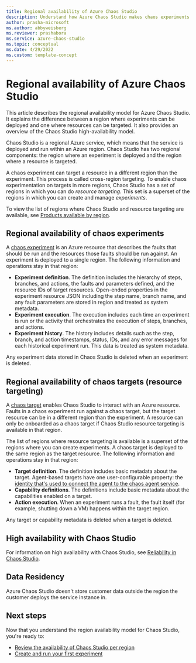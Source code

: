 ```yaml
---
title: Regional availability of Azure Chaos Studio
description: Understand how Azure Chaos Studio makes chaos experiments and chaos targets available in Azure regions.
author: prasha-microsoft 
ms.author: abbyweisberg
ms.reviewer: prashabora
ms.service: azure-chaos-studio
ms.topic: conceptual
ms.date: 4/29/2022
ms.custom: template-concept
---
```


# Regional availability of Azure Chaos Studio

This article describes the regional availability model for Azure Chaos Studio. It explains the difference between a region where experiments can be deployed and one where resources can be targeted. It also provides an overview of the Chaos Studio high-availability model.

Chaos Studio is a regional Azure service, which means that the service is deployed and run within an Azure region. Chaos Studio has two regional components: the region where an experiment is deployed and the region where a resource is targeted.

A chaos experiment can target a resource in a different region than the experiment. This process is called cross-region targeting. To enable chaos experimentation on targets in more regions, Chaos Studio has a set of regions in which you can do *resource targeting*. This set is a superset of the regions in which you can create and manage *experiments*.

To view the list of regions where Chaos Studio and resource targeting are available, see [Products available by region](https://azure.microsoft.com/global-infrastructure/services/?products=chaos-studio).

## Regional availability of chaos experiments
A [chaos experiment](chaos-studio-chaos-experiments.md) is an Azure resource that describes the faults that should be run and the resources those faults should be run against. An experiment is deployed to a single region. The following information and operations stay in that region:

* **Experiment definition**. The definition includes the hierarchy of steps, branches, and actions, the faults and parameters defined, and the resource IDs of target resources. Open-ended properties in the experiment resource JSON including the step name, branch name, and any fault parameters are stored in region and treated as system metadata.
* **Experiment execution**. The execution includes each time an experiment is run or the activity that orchestrates the execution of steps, branches, and actions.
* **Experiment history**. The history includes details such as the step, branch, and action timestamps, status, IDs, and any error messages for each historical experiment run. This data is treated as system metadata.

Any experiment data stored in Chaos Studio is deleted when an experiment is deleted.

## Regional availability of chaos targets (resource targeting)
A [chaos target](chaos-studio-targets-capabilities.md) enables Chaos Studio to interact with an Azure resource. Faults in a chaos experiment run against a chaos target, but the target resource can be in a different region than the experiment. A resource can only be onboarded as a chaos target if Chaos Studio resource targeting is available in that region.

The list of regions where resource targeting is available is a superset of the regions where you can create experiments. A chaos target is deployed to the same region as the target resource. The following information and operations stay in that region:

* **Target definition**. The definition includes basic metadata about the target. Agent-based targets have one user-configurable property: the [identity that's used to connect the agent to the chaos agent service](chaos-studio-permissions-security.md#agent-authentication).
* **Capability definitions**. The definitions include basic metadata about the capabilities enabled on a target.
* **Action execution**. When an experiment runs a fault, the fault itself (for example, shutting down a VM) happens within the target region.

Any target or capability metadata is deleted when a target is deleted.

## High availability with Chaos Studio

For information on high availability with Chaos Studio, see [Reliability in Chaos Studio](../reliability/reliability-chaos-studio.md).

## Data Residency
Azure Chaos Studio doesn't store customer data outside the region the customer deploys the service instance in.

## Next steps
Now that you understand the region availability model for Chaos Studio, you're ready to:
- [Review the availability of Chaos Studio per region](https://azure.microsoft.com/global-infrastructure/services/?products=chaos-studio)
- [Create and run your first experiment](chaos-studio-tutorial-service-direct-portal.md)
